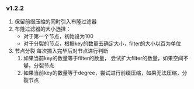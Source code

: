 ### v1.2.2
1. 保留前缀压缩的同时引入布隆过滤器
2. 布隆过滤器的大小选择：
    * 对于第一个节点，初始设为100
    * 对于分裂的节点，根据key的数量去确定大小，filter的大小以百为单位
3. 节点分裂
    每次插入完毕后对节点进行判断
    1. 如果当前key的数量等于filter的数量， 尝试扩大filter的数量，如果空间不够，分裂节点
    2. 如果当前key的数量等于degree，尝试进行前缀压缩，如果无法压缩，分裂节点
